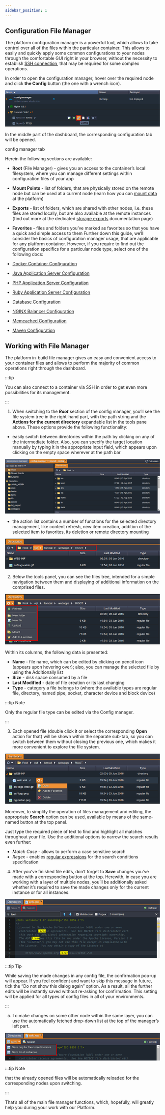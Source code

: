 ```yaml
---
sidebar_position: 1
---
```


## Configuration File Manager
The platform configuration manager is a powerful tool, which allows to take control over all of the files within the particular container. This allows to easily and quickly apply some common configurations to your nodes through the comfortable GUI right in your browser, without the necessity to establish [SSH connection](https://cloudmydc.com/), that may be required for some complex operations.

In order to open the configuration manager, hover over the required node and click **the Config** button (the one with a wrench icon).

<div style={{
    display:'flex',
    justifyContent: 'center',
    margin: '0 0 1rem 0'
}}>

![Locale Dropdown](./img/ConfigurationFileManager/1.png)

</div>

In the middle part of the dashboard, the corresponding configuration tab will be opened.

config manager tab

Herein the following sections are available:

- **Root** (File Manager) - gives you an access to the container’s local filesystem, where you can manage different settings within configuration files of your app
- **Mount Points** - list of folders, that are physically stored on the remote node but can be used at a current node (learn how you can [mount data](https://cloudmydc.com/) at the platform)
- **Exports** - list of folders, which are shared with other nodes, i.e. these files are stored locally, but are also available at the remote instances (find out more at the dedicated [storage exports](https://cloudmydc.com/) documentation page)
- **Favorites** - files and folders you’ve marked as favorites so that you have a quick and simple access to them
Further down this guide, we’ll consider the basics of configuration manager usage, that are applicable for any platform container. However, if you require to find out the configuration specifics for a particular node type, select one of the following docs:

- [Docker Container Configuration](1)
- [Java Application Server Configuration](1)
- [PHP Application Server Configuration](1)
- [Ruby Application Server Configuration](1)
- [Database Configuration](1)
- [NGINX Balancer Configuration](1)
- [Memcached Configuration](1)
- [Maven Configuration](1)

## Working with File Manager
The platform in-build file manager gives an easy and convenient access to your container files and allows to perform the majority of common operations right through the dashboard.

:::tip 

You can also connect to a container via SSH in order to get even more possibilities for its management.

:::

1. When switching to the ***Root*** section of the config manager, you’ll see the file system tree in the right-hand part, with the path string and the **Actions for the current directory** expandable list in the tools pane above. These options provide the following functionality:

- easily switch between directories within the path by clicking on any of the intermediate folder. Also, you can specify the target location manually by typing it in the appropriate input field, which appears upon clicking on the empty space wherever at the path bar

<div style={{
    display:'flex',
    justifyContent: 'center',
    margin: '0 0 1rem 0'
}}>

![Locale Dropdown](./img/ConfigurationFileManager/2.png)

</div>

- the action list contains a number of functions for the selected directory management, like content refresh, new item creation, addition of the selected item to favorites, its deletion or remote directory mounting

<div style={{
    display:'flex',
    justifyContent: 'center',
    margin: '0 0 1rem 0'
}}>

![Locale Dropdown](./img/ConfigurationFileManager/3.png)
</div>


2. Below the tools panel, you can see the files tree, intended for a simple navigation between them and displaying of additional information on the comprised files.

<div style={{
    display:'flex',
    justifyContent: 'center',
    margin: '0 0 1rem 0'
}}>

![Locale Dropdown](./img/ConfigurationFileManager/4.png)
</div>


Within its columns, the following data is presented:

- **Name** - file name, which can be edited by clicking on pencil icon (appears upon hovering over); also, you can manage the selected file by using the Additionally list
- **Size** - disk space consumed by a file
- **Last Modified** - date of file creation or its last changing
- **Type** - category a file belongs to (where the available types are regular file, directory, named pipe, socket, character device and block device)

:::tip Note

Only the regular file type can be edited via the Config manager.

:::

3. Each opened file (double click it or select the corresponding **Open** action for that) will be shown within the separate sub-tab, so you can switch between them without closing the previous one, which makes it more convenient to explore the file system.

<div style={{
    display:'flex',
    justifyContent: 'center',
    margin: '0 0 1rem 0'
}}>

![Locale Dropdown](./img/ConfigurationFileManager/5.png)
</div>

Moreover, to simplify the operation of files management and editing, the appropriate **Search** option can be used, available by means of the same-named button at the top panel.

Just type the required piece of text to find and highlight all matches throughout your file. Use the additional options to narrow the search results even further:

- *Match Case* - allows to perform a case sensitive search
- *Regex* - enables [regular expressions](1) for the search conditions specification

4. After you’ve finished file edits, don’t forget to **Save** changes you’ve made with a corresponding button at the top. Herewith, in case you are working with a layer of multiple nodes, you’ll be additionally asked whether it’s required to save the made changes only for the current instance or for all instances.

<div style={{
    display:'flex',
    justifyContent: 'center',
    margin: '0 0 1rem 0'
}}>

![Locale Dropdown](./img/ConfigurationFileManager/6.png)
</div>

:::tip Tip

While saving the made changes in any config file, the confirmation pop-up will appear. If you feel confident and want to skip this message in future, tick the “Do not show this dialog again” option. As a result, all the further edits will be instantly saved without re-asking for confirmation. This setting will be applied for all types of config files in all of your environments.

:::

5. To make changes on some other node within the same layer, you can use the automatically fetched drop-down list at the top of the manager’s left part.

<div style={{
    display:'flex',
    justifyContent: 'center',
    margin: '0 0 1rem 0'
}}>

![Locale Dropdown](./img/ConfigurationFileManager/7.png)
</div>

:::tip Note

that the already opened files will be automatically reloaded for the corresponding nodes upon switching.

:::

That’s all of the main file manager functions, which, hopefully, will greatly help you during your work with our Platform.

